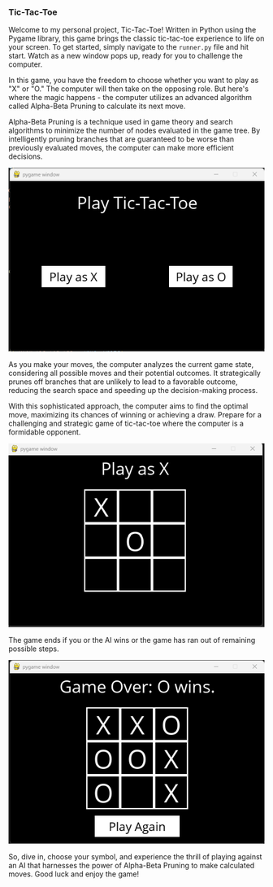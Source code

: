 ### Tic-Tac-Toe
Welcome to my personal project, Tic-Tac-Toe! Written in Python using the Pygame library, this game brings the classic tic-tac-toe experience to life on your screen. To get started, simply navigate to the `runner.py` file and hit start. Watch as a new window pops up, ready for you to challenge the computer.

In this game, you have the freedom to choose whether you want to play as "X" or "O." The computer will then take on the opposing role. But here's where the magic happens - the computer utilizes an advanced algorithm called Alpha-Beta Pruning to calculate its next move.

Alpha-Beta Pruning is a technique used in game theory and search algorithms to minimize the number of nodes evaluated in the game tree. By intelligently pruning branches that are guaranteed to be worse than previously evaluated moves, the computer can make more efficient decisions.

![start](Images/game_start.png)

As you make your moves, the computer analyzes the current game state, considering all possible moves and their potential outcomes. It strategically prunes off branches that are unlikely to lead to a favorable outcome, reducing the search space and speeding up the decision-making process.

With this sophisticated approach, the computer aims to find the optimal move, maximizing its chances of winning or achieving a draw. Prepare for a challenging and strategic game of tic-tac-toe where the computer is a formidable opponent.

![player](Images/Player.png)

The game ends if you or the AI wins or the game has ran out of remaining possible steps.

![over](Images/game_over.png)

So, dive in, choose your symbol, and experience the thrill of playing against an AI that harnesses the power of Alpha-Beta Pruning to make calculated moves. Good luck and enjoy the game!
